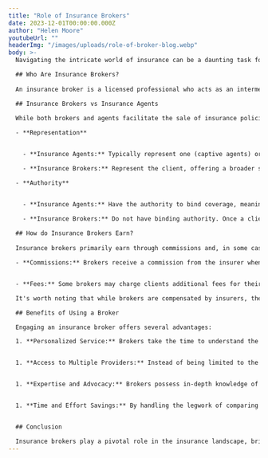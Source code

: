 ```yaml
---
title: "Role of Insurance Brokers"
date: 2023-12-01T00:00:00.000Z
author: "Helen Moore"
youtubeUrl: ""
headerImg: "/images/uploads/role-of-broker-blog.webp"
body: >-
  Navigating the intricate world of insurance can be a daunting task for many individuals and businesses. With a plethora of policies, providers, and coverage options available, making informed decisions becomes challenging. This is where insurance brokers come into play. In this article, we'll delve deep into the role of insurance brokers, how they differ from agents, their compensation structures, and the benefits they offer to clients.

  ## Who Are Insurance Brokers?
  
  An insurance broker is a licensed professional who acts as an intermediary between clients and insurance companies. Unlike insurance agents who represent one or more specific insurers, brokers represent the interests of the client. Their primary objective is to assess the unique needs of their clients and source the most suitable insurance policies from a range of providers.​

  ## Insurance Brokers vs Insurance Agents
  
  While both brokers and agents facilitate the sale of insurance policies, there are fundamental differences between the two:

  - **Representation**


    - **Insurance Agents:** Typically represent one (captive agents) or multiple (independent agents) insurance companies. Their allegiance is primarily to the insurer.​

    - **Insurance Brokers:** Represent the client, offering a broader spectrum of options by shopping policies from various insurers to find the best fit for the client's needs.​

  - **Authority**


    - **Insurance Agents:** Have the authority to bind coverage, meaning they can finalize and initiate insurance policies on behalf of the insurer.

    - **Insurance Brokers:** Do not have binding authority. Once a client selects a policy, the broker must hand over the application to an insurance agent or the insurance company to complete the transaction.
  
  ## How do Insurance Brokers Earn?
  
  Insurance brokers primarily earn through commissions and, in some cases, additional fees:​

  - **Commissions:** Brokers receive a commission from the insurer when they successfully place a client's policy. This commission is typically a percentage of the policy's premium and can vary based on the type of insurance and the agreement with the insurer.


  - **Fees:** Some brokers may charge clients additional fees for their services, especially if they offer specialized consulting or advisory services. It's essential for clients to inquire about any potential fees upfront.

  It's worth noting that while brokers are compensated by insurers, they are ethically and legally obligated to act in the best interests of their clients.

  ## Benefits of Using a Broker

  Engaging an insurance broker offers several advantages:

  1. **Personalized Service:** Brokers take the time to understand the specific needs and circumstances of their clients, ensuring that the recommended policies align perfectly with those requirements.


  1. **Access to Multiple Providers:** Instead of being limited to the offerings of a single insurer, brokers provide access to a wide array of insurance products from various companies, increasing the chances of finding optimal coverage at competitive rates.


  1. **Expertise and Advocacy:** Brokers possess in-depth knowledge of the insurance market and can navigate its complexities effectively. In the event of a claim, brokers advocate on behalf of their clients, facilitating smoother and faster resolutions.


  1. **Time and Effort Savings:** By handling the legwork of comparing policies, terms, and prices, brokers save clients considerable time and effort.


  ## Conclusion

  Insurance brokers play a pivotal role in the insurance landscape, bridging the gap between clients and insurers. By offering personalized advice, access to multiple insurance products, and dedicated advocacy, brokers can be invaluable allies in securing the right coverage. However, as with any professional service, it's crucial to conduct due diligence when selecting a broker to ensure a beneficial and trustworthy partnership.
---
```

